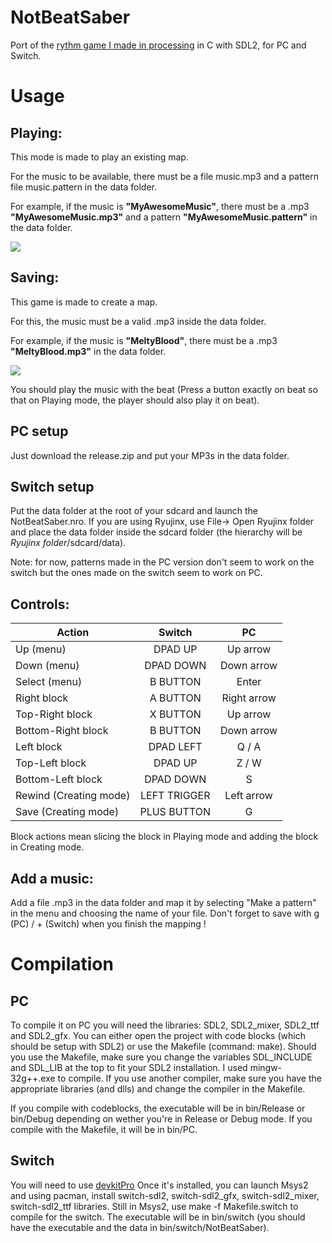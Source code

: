 # NotBeatSaber
Port of the [rythm game I made in processing](https://github.com/Inferture/NotBeatSaber-processing) in C with SDL2, for PC and Switch.


# Usage


## Playing:
This mode is made to play an existing map.

For the music to be available, there must be a file music.mp3 and a pattern file music.pattern in the data folder.

For example, if the music is **"MyAwesomeMusic"**, there must be a .mp3 **"MyAwesomeMusic.mp3"** and a pattern **"MyAwesomeMusic.pattern"** in the data folder. 

![](https://media.giphy.com/media/QNArnB1mIYe8css6Nf/giphy.gif)




## Saving:
This game is made to create a map.

For this, the  music must be a valid .mp3 inside the data folder.

For example, if the music is **"MeltyBlood"**, there must be a .mp3 **"MeltyBlood.mp3"** in the data folder. 

![](https://media.giphy.com/media/XgYhMA1uUcpjhx648r/giphy.gif)

You should play the music with the beat (Press a button exactly on beat so that on Playing mode, the player should also play it on beat).


## PC setup

Just download the release.zip and put your MP3s in the data folder. 

## Switch setup

Put the data folder at the root of your sdcard and launch the NotBeatSaber.nro. 
If you are using Ryujinx, use File-> Open Ryujinx folder and place the data folder inside the sdcard folder (the hierarchy will be *Ryujinx folder*/sdcard/data).

Note: for now, patterns made in the PC version don't seem to work on the switch but the ones made on the switch seem to work on PC.

## Controls:

| Action                  | Switch        | PC  |
| ------------------------|:-------------:|:--------:|
| Up (menu)               | DPAD UP       | Up arrow   |
| Down (menu)             | DPAD DOWN     | Down arrow |
| Select (menu)           | B BUTTON      | Enter      |
| Right block             | A BUTTON      | Right arrow|
| Top-Right block         | X BUTTON      | Up arrow   |
| Bottom-Right block      | B BUTTON      | Down arrow |
| Left block              | DPAD LEFT     | Q / A      |
| Top-Left block          | DPAD UP       | Z / W      |
| Bottom-Left block       | DPAD DOWN     | S          |
| Rewind (Creating mode)  | LEFT TRIGGER  | Left arrow |
| Save (Creating mode)    | PLUS BUTTON   | G          |

Block actions mean slicing the block in Playing mode and adding the block in Creating mode.





## Add a music:
Add a file .mp3 in the data folder and map it by selecting "Make a pattern" in the menu and choosing the name of your file.
Don't forget to save with g (PC) / + (Switch) when you finish the mapping !



# Compilation

## PC
To compile it on PC you will need the libraries: SDL2, SDL2_mixer, SDL2_ttf and SDL2_gfx.
You can either open the project with code blocks (which should be setup with SDL2) or use the Makefile (command: make).
Should you use the Makefile, make sure you change the variables SDL_INCLUDE and SDL_LIB at the top to fit your SDL2 installation.
I used mingw-32g++.exe to compile. If you use another compiler, make sure you have the appropriate libraries (and dlls) and change the compiler in the Makefile.

If you compile with codeblocks, the executable will be in bin/Release or bin/Debug depending on wether you're in Release or Debug mode.
If you compile with the Makefile, it will be in bin/PC.

## Switch
You will need to use [devkitPro](https://devkitpro.org/wiki/Getting_Started)
Once it's installed, you can launch Msys2 and using pacman, install switch-sdl2, switch-sdl2_gfx, switch-sdl2_mixer, switch-sdl2_ttf libraries.
Still in Msys2, use make -f Makefile.switch to compile for the switch.
The executable will be in bin/switch (you should have the executable and the data in bin/switch/NotBeatSaber).

